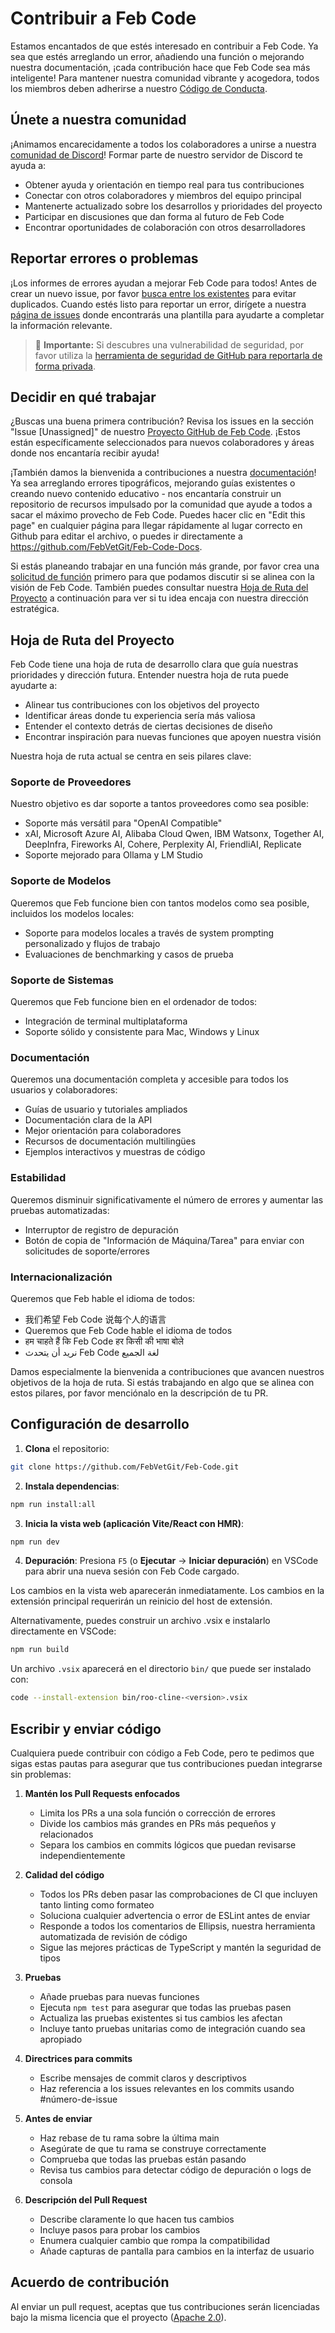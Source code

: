 # Contribuir a Feb Code

Estamos encantados de que estés interesado en contribuir a Feb Code. Ya sea que estés arreglando un error, añadiendo una función o mejorando nuestra documentación, ¡cada contribución hace que Feb Code sea más inteligente! Para mantener nuestra comunidad vibrante y acogedora, todos los miembros deben adherirse a nuestro [Código de Conducta](CODE_OF_CONDUCT.md).

## Únete a nuestra comunidad

¡Animamos encarecidamente a todos los colaboradores a unirse a nuestra [comunidad de Discord](https://discord.gg/roocode)! Formar parte de nuestro servidor de Discord te ayuda a:

- Obtener ayuda y orientación en tiempo real para tus contribuciones
- Conectar con otros colaboradores y miembros del equipo principal
- Mantenerte actualizado sobre los desarrollos y prioridades del proyecto
- Participar en discusiones que dan forma al futuro de Feb Code
- Encontrar oportunidades de colaboración con otros desarrolladores

## Reportar errores o problemas

¡Los informes de errores ayudan a mejorar Feb Code para todos! Antes de crear un nuevo issue, por favor [busca entre los existentes](https://github.com/FebVetGit/Feb-Code/issues) para evitar duplicados. Cuando estés listo para reportar un error, dirígete a nuestra [página de issues](https://github.com/FebVetGit/Feb-Code/issues/new/choose) donde encontrarás una plantilla para ayudarte a completar la información relevante.

<blockquote class='warning-note'>
     🔐 <b>Importante:</b> Si descubres una vulnerabilidad de seguridad, por favor utiliza la <a href="https://github.com/FebVetGit/Feb-Code/security/advisories/new">herramienta de seguridad de GitHub para reportarla de forma privada</a>.
</blockquote>

## Decidir en qué trabajar

¿Buscas una buena primera contribución? Revisa los issues en la sección "Issue [Unassigned]" de nuestro [Proyecto GitHub de Feb Code](https://github.com/orgs/FebVetGit/projects/1). ¡Estos están específicamente seleccionados para nuevos colaboradores y áreas donde nos encantaría recibir ayuda!

¡También damos la bienvenida a contribuciones a nuestra [documentación](https://docs.roocode.com/)! Ya sea arreglando errores tipográficos, mejorando guías existentes o creando nuevo contenido educativo - nos encantaría construir un repositorio de recursos impulsado por la comunidad que ayude a todos a sacar el máximo provecho de Feb Code. Puedes hacer clic en "Edit this page" en cualquier página para llegar rápidamente al lugar correcto en Github para editar el archivo, o puedes ir directamente a https://github.com/FebVetGit/Feb-Code-Docs.

Si estás planeando trabajar en una función más grande, por favor crea una [solicitud de función](https://github.com/FebVetGit/Feb-Code/discussions/categories/feature-requests?discussions_q=is%3Aopen+category%3A%22Feature+Requests%22+sort%3Atop) primero para que podamos discutir si se alinea con la visión de Feb Code. También puedes consultar nuestra [Hoja de Ruta del Proyecto](#hoja-de-ruta-del-proyecto) a continuación para ver si tu idea encaja con nuestra dirección estratégica.

## Hoja de Ruta del Proyecto

Feb Code tiene una hoja de ruta de desarrollo clara que guía nuestras prioridades y dirección futura. Entender nuestra hoja de ruta puede ayudarte a:

- Alinear tus contribuciones con los objetivos del proyecto
- Identificar áreas donde tu experiencia sería más valiosa
- Entender el contexto detrás de ciertas decisiones de diseño
- Encontrar inspiración para nuevas funciones que apoyen nuestra visión

Nuestra hoja de ruta actual se centra en seis pilares clave:

### Soporte de Proveedores

Nuestro objetivo es dar soporte a tantos proveedores como sea posible:

- Soporte más versátil para "OpenAI Compatible"
- xAI, Microsoft Azure AI, Alibaba Cloud Qwen, IBM Watsonx, Together AI, DeepInfra, Fireworks AI, Cohere, Perplexity AI, FriendliAI, Replicate
- Soporte mejorado para Ollama y LM Studio

### Soporte de Modelos

Queremos que Feb funcione bien con tantos modelos como sea posible, incluidos los modelos locales:

- Soporte para modelos locales a través de system prompting personalizado y flujos de trabajo
- Evaluaciones de benchmarking y casos de prueba

### Soporte de Sistemas

Queremos que Feb funcione bien en el ordenador de todos:

- Integración de terminal multiplataforma
- Soporte sólido y consistente para Mac, Windows y Linux

### Documentación

Queremos una documentación completa y accesible para todos los usuarios y colaboradores:

- Guías de usuario y tutoriales ampliados
- Documentación clara de la API
- Mejor orientación para colaboradores
- Recursos de documentación multilingües
- Ejemplos interactivos y muestras de código

### Estabilidad

Queremos disminuir significativamente el número de errores y aumentar las pruebas automatizadas:

- Interruptor de registro de depuración
- Botón de copia de "Información de Máquina/Tarea" para enviar con solicitudes de soporte/errores

### Internacionalización

Queremos que Feb hable el idioma de todos:

- 我们希望 Feb Code 说每个人的语言
- Queremos que Feb Code hable el idioma de todos
- हम चाहते हैं कि Feb Code हर किसी की भाषा बोले
- نريد أن يتحدث Feb Code لغة الجميع

Damos especialmente la bienvenida a contribuciones que avancen nuestros objetivos de la hoja de ruta. Si estás trabajando en algo que se alinea con estos pilares, por favor menciónalo en la descripción de tu PR.

## Configuración de desarrollo

1. **Clona** el repositorio:

```sh
git clone https://github.com/FebVetGit/Feb-Code.git
```

2. **Instala dependencias**:

```sh
npm run install:all
```

3. **Inicia la vista web (aplicación Vite/React con HMR)**:

```sh
npm run dev
```

4. **Depuración**:
   Presiona `F5` (o **Ejecutar** → **Iniciar depuración**) en VSCode para abrir una nueva sesión con Feb Code cargado.

Los cambios en la vista web aparecerán inmediatamente. Los cambios en la extensión principal requerirán un reinicio del host de extensión.

Alternativamente, puedes construir un archivo .vsix e instalarlo directamente en VSCode:

```sh
npm run build
```

Un archivo `.vsix` aparecerá en el directorio `bin/` que puede ser instalado con:

```sh
code --install-extension bin/roo-cline-<version>.vsix
```

## Escribir y enviar código

Cualquiera puede contribuir con código a Feb Code, pero te pedimos que sigas estas pautas para asegurar que tus contribuciones puedan integrarse sin problemas:

1. **Mantén los Pull Requests enfocados**

    - Limita los PRs a una sola función o corrección de errores
    - Divide los cambios más grandes en PRs más pequeños y relacionados
    - Separa los cambios en commits lógicos que puedan revisarse independientemente

2. **Calidad del código**

    - Todos los PRs deben pasar las comprobaciones de CI que incluyen tanto linting como formateo
    - Soluciona cualquier advertencia o error de ESLint antes de enviar
    - Responde a todos los comentarios de Ellipsis, nuestra herramienta automatizada de revisión de código
    - Sigue las mejores prácticas de TypeScript y mantén la seguridad de tipos

3. **Pruebas**

    - Añade pruebas para nuevas funciones
    - Ejecuta `npm test` para asegurar que todas las pruebas pasen
    - Actualiza las pruebas existentes si tus cambios les afectan
    - Incluye tanto pruebas unitarias como de integración cuando sea apropiado

4. **Directrices para commits**

    - Escribe mensajes de commit claros y descriptivos
    - Haz referencia a los issues relevantes en los commits usando #número-de-issue

5. **Antes de enviar**

    - Haz rebase de tu rama sobre la última main
    - Asegúrate de que tu rama se construye correctamente
    - Comprueba que todas las pruebas están pasando
    - Revisa tus cambios para detectar código de depuración o logs de consola

6. **Descripción del Pull Request**
    - Describe claramente lo que hacen tus cambios
    - Incluye pasos para probar los cambios
    - Enumera cualquier cambio que rompa la compatibilidad
    - Añade capturas de pantalla para cambios en la interfaz de usuario

## Acuerdo de contribución

Al enviar un pull request, aceptas que tus contribuciones serán licenciadas bajo la misma licencia que el proyecto ([Apache 2.0](../LICENSE)).
